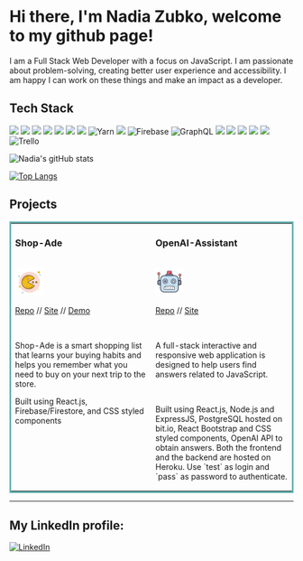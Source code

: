 # Hi there, I'm Nadia Zubko, welcome to my github page!

I am a Full Stack Web Developer with a focus on JavaScript. 
I am passionate about problem-solving, creating better user experience and accessibility. I am happy I can work on these things and make an impact as a developer.

## Tech Stack
<img src="https://img.shields.io/badge/JavaScript-F7DF1E?style=for-the-badge&logo=javascript&logoColor=black"> <img src="https://img.shields.io/badge/HTML5-E34F26?style=for-the-badge&logo=html5&logoColor=white"> <img src="https://img.shields.io/badge/CSS3-1572B6?style=for-the-badge&logo=css3&logoColor=white"> <img src="	https://img.shields.io/badge/PostgreSQL-316192?style=for-the-badge&logo=postgresql&logoColor=white"> <img src="https://img.shields.io/badge/React-20232A?style=for-the-badge&logo=react&logoColor=61DAFB"> <img src="https://img.shields.io/badge/Node.js-43853D?style=for-the-badge&logo=node.js&logoColor=white"> <img src="https://camo.githubusercontent.com/58920d1bb0091ddb32d21ded6dcfcbc742121f6fa0786e3ea5e7fd23274cd60f/68747470733a2f2f696d672e736869656c64732e696f2f62616467652f657870726573732e6a732d3430344435392e7376673f7374796c653d666f722d7468652d6261646765266c6f676f3d65787072657373266c6f676f436f6c6f723d7768697465"> ![Yarn](https://img.shields.io/badge/yarn-%232C8EBB.svg?style=for-the-badge&logo=yarn&logoColor=white) <img src="https://camo.githubusercontent.com/cf6e939f4c599b4174de4f697b4c84ae058d91475b99ae95b43f7d197ab42540/68747470733a2f2f696d672e736869656c64732e696f2f62616467652f4e504d2d4342333833372e7376673f7374796c653d666f722d7468652d6261646765266c6f676f3d6e706d266c6f676f436f6c6f723d7768697465">
 ![Firebase](https://img.shields.io/badge/Firebase-039BE5?style=for-the-badge&logo=Firebase&logoColor=white)
![GraphQL](https://img.shields.io/badge/-GraphQL-E10098?style=for-the-badge&logo=graphql&logoColor=white)
<img src="https://camo.githubusercontent.com/e51ce283337074d916f58ce83728fb4a26c8fdcc28adcd01a8a7afca0226459f/68747470733a2f2f696d672e736869656c64732e696f2f62616467652f6769742d4630353033322e7376673f7374796c653d666f722d7468652d6261646765266c6f676f3d676974266c6f676f436f6c6f723d7768697465">
 <img src="https://camo.githubusercontent.com/cb501cb6971aff81421503d9b02fbc912c38eb3196e9f140ef7636ee366701b6/68747470733a2f2f696d672e736869656c64732e696f2f62616467652f4769744875622d3138313731373f7374796c653d666f722d7468652d6261646765266c6f676f3d676974687562266c6f676f436f6c6f723d7768697465"> <img src="https://camo.githubusercontent.com/400cd54f362c71a034b81df2145126a1b8ce94ecee21db04bd836ab5fc2e893f/68747470733a2f2f696d672e736869656c64732e696f2f62616467652f5653253230436f64652d3030374143432e7376673f7374796c653d666f722d7468652d6261646765266c6f676f3d76697375616c2d73747564696f2d636f6465266c6f676f436f6c6f723d7768697465"> <img src="https://camo.githubusercontent.com/9a8ccd8ae319ddac9934db226e7834d7e1c61a31076e7d7c04ecb5bf352967aa/68747470733a2f2f696d672e736869656c64732e696f2f62616467652f6669676d612d2532334632344531452e7376673f7374796c653d666f722d7468652d6261646765266c6f676f3d6669676d61266c6f676f436f6c6f723d7768697465"> 
<img src="https://camo.githubusercontent.com/870d2945e15dde83583f64ea1f3f4471702e45bf30fa884412da74cb7731ae42/68747470733a2f2f696d672e736869656c64732e696f2f62616467652f536c61636b2d3441313534423f7374796c653d666f722d7468652d6261646765266c6f676f3d736c61636b266c6f676f436f6c6f723d7768697465">
![Trello](https://img.shields.io/badge/Trello-%23026AA7.svg?style=for-the-badge&logo=Trello&logoColor=white)

![Nadia's gitHub stats](https://github-readme-stats.vercel.app/api?username=n-zubko&theme=primary&show_icons=true) 

[![Top Langs](https://github-readme-stats.vercel.app/api/top-langs/?username=n-zubko&&theme=light&layout=compact&langs_count=6)](https://github.com/anuraghazra/github-readme-stats)

## Projects

<table bordercolor="#66b2b2">
  <tr>
    <td width="33%" valign="top">
      <a href="https://github.com/the-collab-lab/tcl-22-smart-shopping-list">
      </a>
      <h3>Shop-Ade</h3>
        <br />
        <img src="./images/pacman_.png" alt="pac-man icon" />
        <p><a href="https://github.com/the-collab-lab/tcl-45-smart-shopping-list">Repo</a> // <a href="https://tcl-45-smart-shopping-list.web.app/">Site</a> // <a href="https://www.youtube.com/watch?v=zcasTwBOzd4">Demo</a></p>
        <br />
        <p>Shop-Ade is a smart shopping list that learns your buying habits and helps you remember what you need to buy on your next trip to the store.<br />
        <p>Built using React.js, Firebase/Firestore, and CSS styled components</p>
    </td>
    <td width="33%" valign="top">
      <h3>OpenAI-Assistant</h3>
        <br />
        <img src="./images/robot_.png" alt="robot head icon" width="50px"/>
        <p><a href="https://github.com/N-Zubko/OpenAI-assistant">Repo</a> // <a href="https://polar-thicket-37634.herokuapp.com/">Site</a> </p>
        <br />
        <p>A full-stack interactive and responsive web application is designed to help users find answers related to JavaScript.</p> <br /> 
        <p>Built using React.js, Node.js and ExpressJS, PostgreSQL hosted on bit.io, React Bootstrap and CSS styled components, OpenAI API to obtain answers. Both the frontend and the backend are hosted on Heroku. Use `test` as login and `pass` as password to authenticate.</p>
    </td>
</table>

---

## My LinkedIn profile:  
<a href="https://www.linkedin.com/in/nadezhda-zubko-developer/"><img alt="LinkedIn" src="https://img.shields.io/badge/linkedin-%230077B5.svg?&style=for-the-badge&logo=linkedin&logoColor=white" /></a>

